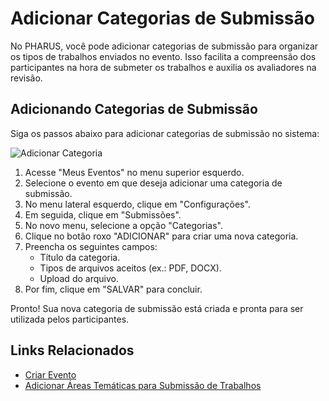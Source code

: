 # Adicionar Categorias de Submissão

No PHARUS, você pode adicionar categorias de submissão para organizar os tipos de trabalhos enviados no evento. Isso facilita a compreensão dos participantes na hora de submeter os trabalhos e auxilia os avaliadores na revisão.

## Adicionando Categorias de Submissão

Siga os passos abaixo para adicionar categorias de submissão no sistema:

![Adicionar Categoria](./../../../images/addcategosubmis.gif)

1. Acesse "Meus Eventos" no menu superior esquerdo.
2. Selecione o evento em que deseja adicionar uma categoria de submissão.
3. No menu lateral esquerdo, clique em "Configurações".
4. Em seguida, clique em "Submissões".
5. No novo menu, selecione a opção "Categorias".
6. Clique no botão roxo "ADICIONAR" para criar uma nova categoria.
7. Preencha os seguintes campos:
   - Título da categoria.
   - Tipos de arquivos aceitos (ex.: PDF, DOCX).
   - Upload do arquivo.
8. Por fim, clique em "SALVAR" para concluir.

Pronto! Sua nova categoria de submissão está criada e pronta para ser utilizada pelos participantes.

## Links Relacionados

- [Criar Evento](../CriarEvento.md)
- [Adicionar Áreas Temáticas para Submissão de Trabalhos](./AdicionarAreaTematica.md)
